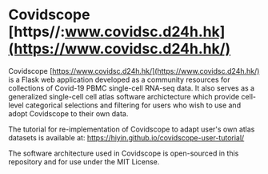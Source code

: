 # Covidscope [https//:www.covidsc.d24h.hk](https://www.covidsc.d24h.hk/)

Covidscope [https://www.covidsc.d24h.hk/](https://www.covidsc.d24h.hk/) is a Flask web application developed as a community resources for collections of Covid-19 PBMC single-cell RNA-seq data. It also serves as a generalized single-cell cell atlas software archictecture which provide cell-level categorical selections and filtering for users who wish to use and adopt Covidscope to their own data.

The tutorial for re-implementation of Covidscope to adapt user's own atlas datasets is available at: https://hiyin.github.io/covidscope-user-tutorial/

The software architecture used in Covidscope is open-sourced in this repository and for use under the MIT License.

